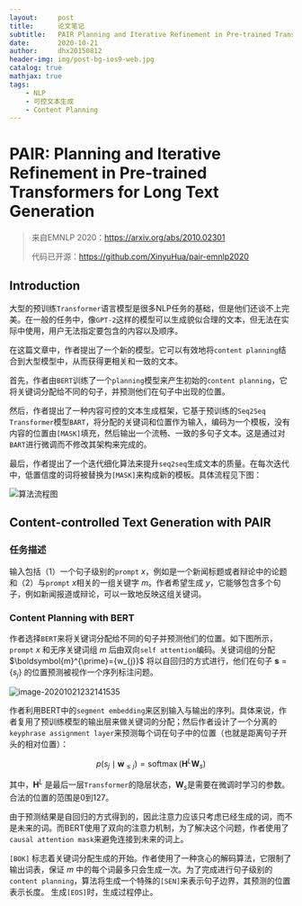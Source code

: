 ```yaml
---
layout:     post
title:      论文笔记
subtitle:   PAIR Planning and Iterative Refinement in Pre-trained Transformers for Long Text Generation
date:       2020-10-21
author:     dhx20150812
header-img: img/post-bg-ios9-web.jpg
catalog: true
mathjax: true
tags:
    - NLP
    - 可控文本生成
    - Content Planning
---
```


# PAIR: Planning and Iterative Refinement in Pre-trained Transformers for Long Text Generation



>   来自EMNLP 2020：<https://arxiv.org/abs/2010.02301>
>
>   代码已开源：<https://github.com/XinyuHua/pair-emnlp2020>

## Introduction

大型的预训练`Transformer`语言模型是很多NLP任务的基础，但是他们还谈不上完美。在一般的任务中，像`GPT-2`这样的模型可以生成貌似合理的文本，但无法在实际中使用，用户无法指定要包含的内容以及顺序。

在这篇文章中，作者提出了一个新的模型。它可以有效地将`content planning`结合到大型模型中，从而获得更相关和一致的文本。

首先，作者由`BERT`训练了一个`planning`模型来产生初始的`content planning`，它将关键词分配给不同的句子，并预测他们在句子中出现的位置。

然后，作者提出了一种内容可控的文本生成框架，它基于预训练的`Seq2Seq Transformer`模型`BART`，将分配的关键词和位置作为输入，编码为一个模板，没有内容的位置由`[MASK]`填充，然后输出一个流畅、一致的多句子文本。这是通过对`BART`进行微调而不修改其架构来完成的。

最后，作者提出了一个迭代细化算法来提升`seq2seq`生成文本的质量。在每次迭代中，低置信度的词将被替换为`[MASK]`来构成新的模板。具体流程见下图：

![算法流程图](https://note.youdao.com/yws/api/personal/file/WEB92b5ef04a8eaaa1f6f61f4e3ea1af796?method=download&shareKey=cfceb8148eb8f0b5d56aa6dff1b1df0b)


## Content-controlled Text Generation with PAIR

### 任务描述

输入包括（1）一个句子级别的`prompt` $x$，例如是一个新闻标题或者辩论中的论题和（2）与`prompt` $x$相关的一组关键字 $m$。作者希望生成 $y$，它能够包含多个句子，例如新闻报道或辩论，可以一致地反映这组关键词。

### Content Planning with BERT

作者选择`BERT`来将关键词分配给不同的句子并预测他们的位置。如下图所示，`prompt` $x$ 和无序关键词组 $m$ 后由双向`self attention`编码。关键词组的分配 $\boldsymbol{m}^{\prime}=\{w_{j}}$ 将以自回归的方式进行，他们在句子 $\boldsymbol{s}=\{s_{j}\}$ 的位置预测被视作一个序列标注问题。

![image-20201021232141535](https://note.youdao.com/yws/api/personal/file/WEB1ffd3278cf7b234377bbe442fa969fe0?method=download&shareKey=296056d4ab751496c7b3577d730600d7)

作者利用BERT中的`segment embedding`来区别输入与输出的序列。具体来说，作者复用了预训练模型的输出层来做关键词的分配；然后作者设计了一个分离的`keyphrase assignment layer`来预测每个词在句子中的位置（也就是距离句子开头的相对位置）：

$$
p\left(s_{j} \mid \boldsymbol{w}_{\leq j}\right)=\operatorname{softmax}\left(\boldsymbol{H}^{L} \boldsymbol{W}_{s}\right)
$$

其中，$\boldsymbol{H}^{L}$ 是最后一层`Transformer`的隐层状态，$\boldsymbol{W}_{s}$是需要在微调时学习的参数。合法的位置的范围是0到127。

由于预测结果是自回归的方式得到的，因此注意力应该只考虑已经生成的词，而不是未来的词。而BERT使用了双向的注意力机制，为了解决这个问题，作者使用了`causal attention mask`来避免连接到未来的词上。

`[BOK]` 标志着关键词分配生成的开始。作者使用了一种贪心的解码算法，它限制了输出词表，保证 $m$ 中的每个词最多只会生成一次。为了完成进行句子级别的`content planning`，算法将生成一个特殊的`[SEN]`来表示句子边界，其预测的位置表示长度。 生成`[EOS]`时，生成过程停止。


